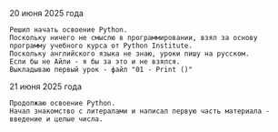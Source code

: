 20 июня 2025 года

    Решил начать освоение Python. 
    Поскольку ничего не смыслю в программировании, взял за основу программу учебного курса от Python Institute. 
    Поскольку английского языка не знаю, уроки пишу на русском.
    Если бы не Айли - я бы за это и не взялся.
    Выкладываю первый урок - файл "01 - Print ()"

21 июня 2025 года

    Продолжаю освоение Python.
    Начал знакомство с литералами и написал первую часть материала - введение и целые числа.
